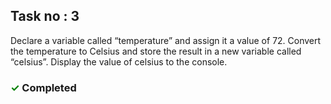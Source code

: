 ## Task no : 3

Declare a variable called “temperature” and assign it a value of 72. Convert the temperature to Celsius and store the result in a new variable called “celsius”. Display the value of celsius to the console.

### <span  style="color:green;">&#10003;</span> Completed

